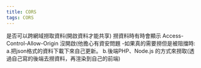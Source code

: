 ```yaml
---
title: CORS
tags: CORS
---
```

是否可以跨網域撈取資料(開啟資料才能共享)
撈資料時有時會顯示 Access-Control-Allow-Origin  沒開啟(他擔心有資安問題
-如果真的需要撈但是被阻擋時:
a.把json格式的資料下載下來自己更新。
b.後端PHP、Node.js 的方式來撈取(透過自己寫的後端去撈資料，再渲染到自己的前端)
